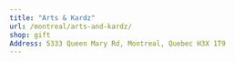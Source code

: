 ```yaml
---
title: "Arts & Kardz"
url: /montreal/arts-and-kardz/
shop: gift
Address: 5333 Queen Mary Rd, Montreal, Quebec H3X 1T9
---
```


